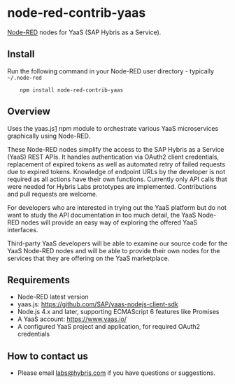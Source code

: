 node-red-contrib-yaas
=====================

<a href="http://nodered.org" target="_new">Node-RED</a> nodes for YaaS (SAP Hybris as a Service).

Install
-------

Run the following command in your Node-RED user directory - typically `~/.node-red`

        npm install node-red-contrib-yaas

Overview
--------

Uses the yaas.js[1] npm module to orchestrate various YaaS microservices graphically using Node-RED.

These Node-RED nodes simplify the access to the SAP Hybris as a Service (YaaS) REST APIs. It handles authentication via OAuth2 client credentials, replacement of expired tokens as well as automated retry of failed requests due to expired tokens. Knowledge of endpoint URLs by the developer is not required as all actions have their own functions. Currently only API calls that were needed for Hybris Labs prototypes are implemented. Contributions and pull requests are welcome.

For developers who are interested in trying out the YaaS platform but do not want to study the API documentation in too much detail, the YaaS Node-RED nodes will provide an easy way of exploring the offered YaaS interfaces. 

Third-party YaaS developers will be able to examine our source code for the YaaS Node-RED nodes and will be able to provide their own nodes for the services that they are offering on the YaaS marketplace.

  [1]: https://www.npmjs.com/package/yaas.js 

Requirements
------------

* Node-RED latest version
* yaas.js: https://github.com/SAP/yaas-nodejs-client-sdk
* Node.js 4.x and later, supporting ECMAScript 6 features like Promises
* A YaaS account: https://www.yaas.io/
* A configured YaaS project and application, for required OAuth2 credentials


How to contact us
-----------------

* Please email labs@hybris.com if you have questions or suggestions.
